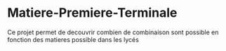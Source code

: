 # Matiere-Premiere-Terminale
Ce projet permet de decouvrir combien de combinaison sont possible en fonction des matieres possible dans les lycés
